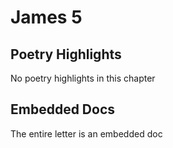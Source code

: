 # James 5

## Poetry Highlights

No poetry highlights in this chapter

## Embedded Docs

The entire letter is an embedded doc

